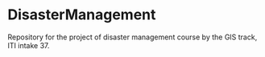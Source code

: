 # DisasterManagement
Repository for the project of disaster management course by the GIS track, ITI intake 37.
